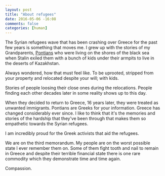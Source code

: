 ```yaml
---
layout: post
title: "About refugees"
date: 2016-05-06 -16:08
comments: false
categories: [human]
---
```


The Syrian refugees wave that has been crashing over Greece for the past few years is something that moves me. I grew up with the stories of my Grandparents, [Pontians](https://en.wikipedia.org/wiki/Pontic_Greeks) who were living on the shores of the black sea when Stalin exiled them with a bunch of kids under their armpits to live in the deserts of Kazakhstan.

Always wondered, how that must feel like. To be uprooted, stripped from your property and relocated despite your will; with kids.

Stories of people loosing their close ones during the relocations. People finding each other decades later in some reality shows up to this day.

When they decided to return to Greece, 16 years later, they were treated as unwanted immigrants. Pontians are Greeks for your information. Greece has changed considerably ever since. I like to think that it's the memories and stories of the hardship that they've been through that makes them so empathetic towards the Syrian refugees. 

I am incredibly proud for the Greek activists that aid the refugees.

We are on the third memorandum. My people are on the worst possible state I ever remember them on. Some of them fight tooth and nail to remain in Greece and despite their terrible financial state there is one rare commodity which they demonstrate time and time again.

Compassion.